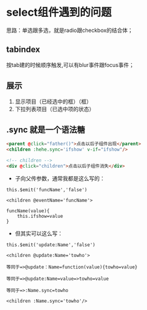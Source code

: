 # select组件遇到的问题

思路：单选跟多选，就是radio跟checkbox的结合体；

## tabindex 
按tab建的时候顺序触发,可以有blur事件跟focus事件；

## 展示
1. 显示项目（已经选中的框）（框）
2. 下拉列表项目（已选中项的状态）

## .sync 就是一个语法糖
```html
<parent @click="father()">点击以后子组件出现</parent>
<children :hehe.sync='ifshow' v-if="ifshow"/>

<!-- children -->
<div @click="children">点击以后子组件消失</div>
```

- 子向父传参数，通常我都是这么写的：
```
this.$emit('funcName','false')

<children @eventName='funcName'>

funcName(value){
    this.ifshow=value
}
```

- 但其实可以这么写：

```
this.$emit('update:Name','false')

<children @update:Name='towho'>

等同于=>@update：Name=function(value){towho=value}

等同于=>@update:Name=value=>towho=value

等同于=>:Name.sync=towho

<children :Name.sync='towho'/>
```
